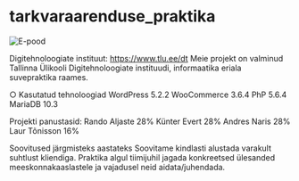 # tarkvaraarenduse_praktika

![E-pood](https://www.upload.ee/image/10119218/pilt1.png)

Digitehnoloogiate instituut: https://www.tlu.ee/dt
Meie projekt on valminud Tallinna Ülikooli Digitehnoloogiate instituudi, informaatika eriala suvepraktika raames.

○ Kasutatud tehnoloogiad
WordPress 5.2.2
WooCommerce 3.6.4
PhP 5.6.4
MariaDB 10.3





Projekti panustasid: 
Rando Aljaste 28% 
Künter Evert 28%
Andres Naris 28%
Laur Tõnisson 16%

Soovitused järgmisteks aastateks
Soovitame kindlasti alustada varakult suhtlust kliendiga. Praktika algul tiimijuhil jagada konkreetsed ülesanded meeskonnakaaslastele ja vajadusel neid aidata/juhendada.

